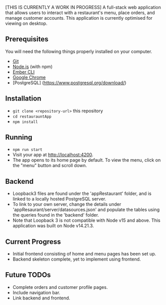 [THIS IS CURRENTLY A WORK IN PROGRESS]
A full-stack web application that allows users to interact with a restaurant's menu, place orders, and manage customer accounts. This application is currently optimised for viewing on desktop.

## Prerequisites

You will need the following things properly installed on your computer.

* [Git](https://git-scm.com/)
* [Node.js](https://nodejs.org/) (with npm)
* [Ember CLI](https://cli.emberjs.com/release/)
* [Google Chrome](https://google.com/chrome/)
* [PostgreSQL] (https://www.postgresql.org/download/)

## Installation

* `git clone <repository-url>` this repository
* `cd restaurauntApp`
* `npm install`

## Running

* `npm run start`
* Visit your app at [http://localhost:4200](http://localhost:4200).
* The app opens to its home page by default. To view the menu, click on the "menu" button and scroll down.

## Backend
* Loopback3 files are found under the 'appRestaurant' folder, and is linked to a locally hosted PostgreSQL server.
* To link to your own server, change the details under 'appResaurant/server/datasources.json' and populate the tables using the queries found in the 'backend' folder.
* Note that Loopback 3 is not compatible with Node v15 and above. This application was built on Node v14.21.3.

## Current Progress
* Initial frontend consisting of home and menu pages has been set up.
* Backend skeleton complete, yet to implement using frontend.

## Future TODOs
* Complete orders and customer profile pages.
* Include navigation bar.
* Link backend and frontend.
